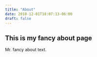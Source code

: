 ```yaml
---
title: "About"
date: 2018-12-01T18:07:13-06:00
draft: false
---
```


## This is my fancy about page

Mr. fancy about text.
